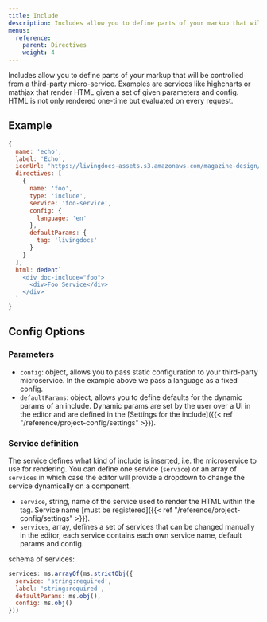 ```yaml
---
title: Include
description: Includes allow you to define parts of your markup that will be controlled from a third-party micro-service.
menus:
  reference:
    parent: Directives
    weight: 4
---
```


Includes allow you to define parts of your markup that will be controlled from a third-party micro-service. Examples are services like highcharts or mathjax that render HTML given a set of given parameters and config. HTML is not only rendered one-time but evaluated on every request.

## Example

```js
{
  name: 'echo',
  label: 'Echo',
  iconUrl: 'https://livingdocs-assets.s3.amazonaws.com/magazine-design/assets/images/icons-components/icon_image.svg',
  directives: [
    {
      name: 'foo',
      type: 'include',
      service: 'foo-service',
      config: {
        language: 'en'
      },
      defaultParams: {
        tag: 'livingdocs'
      }
    }
  ],
  html: dedent`
    <div doc-include="foo">
      <div>Foo Service</div>
    </div>
  `
}
```

## Config Options
### Parameters

- `config`: object, allows you to pass static configuration to your third-party microservice. In the example above we pass a language as a fixed config.
- `defaultParams`: object, allows you to define defaults for the dynamic params of an include. Dynamic params are set by the user over a UI in the editor and are defined in the [Settings for the include]({{< ref "/reference/project-config/settings" >}}).

### Service definition

The service defines what kind of include is inserted, i.e. the microservice to use for rendering.
You can define one service (`service`) or an array of `services` in which case the editor will provide a dropdown to change the service dynamically on a component.

- `service`, string, name of the service used to render the HTML within the tag. Service name [must be registered]({{< ref "/reference/project-config/settings" >}}).
- `services`, array, defines a set of services that can be changed manually in the editor, each service contains each own service name, default params and config.

schema of services:
```js
services: ms.arrayOf(ms.strictObj({
  service: 'string:required',
  label: 'string:required',
  defaultParams: ms.obj(),
  config: ms.obj()
}))
```
